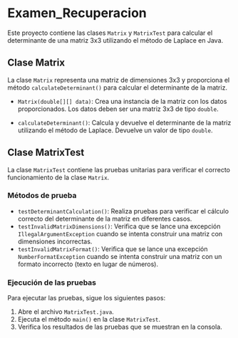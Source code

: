# Examen_Recuperacion

Este proyecto contiene las clases `Matrix` y `MatrixTest` para calcular el determinante de una matriz 3x3 utilizando el método de Laplace en Java.

## Clase Matrix

La clase `Matrix` representa una matriz de dimensiones 3x3 y proporciona el método `calculateDeterminant()` para calcular el determinante de la matriz.


- `Matrix(double[][] data)`: Crea una instancia de la matriz con los datos proporcionados. Los datos deben ser una matriz 3x3 de tipo `double`.

- `calculateDeterminant()`: Calcula y devuelve el determinante de la matriz utilizando el método de Laplace. Devuelve un valor de tipo `double`.

## Clase MatrixTest

La clase `MatrixTest` contiene las pruebas unitarias para verificar el correcto funcionamiento de la clase `Matrix`.

### Métodos de prueba

- `testDeterminantCalculation()`: Realiza pruebas para verificar el cálculo correcto del determinante de la matriz en diferentes casos.
- `testInvalidMatrixDimensions()`: Verifica que se lance una excepción `IllegalArgumentException` cuando se intenta construir una matriz con dimensiones incorrectas.
- `testInvalidMatrixFormat()`: Verifica que se lance una excepción `NumberFormatException` cuando se intenta construir una matriz con un formato incorrecto (texto en lugar de números).

### Ejecución de las pruebas

Para ejecutar las pruebas, sigue los siguientes pasos:

1. Abre el archivo `MatrixTest.java`.
2. Ejecuta el método `main()` en la clase `MatrixTest`.
3. Verifica los resultados de las pruebas que se muestran en la consola.
